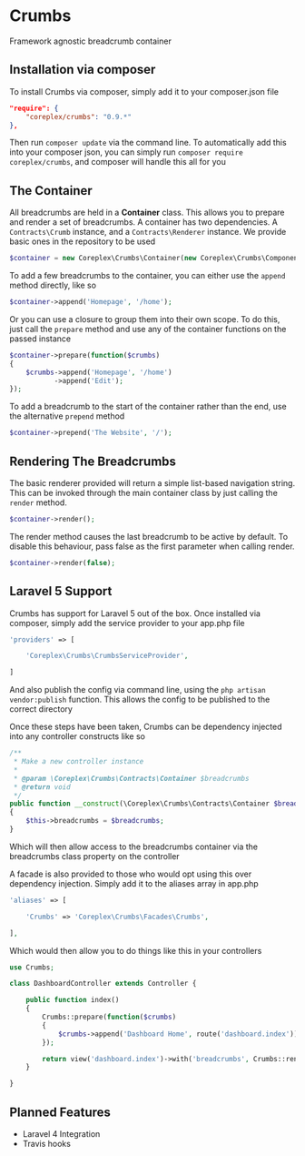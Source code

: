 # Crumbs
Framework agnostic breadcrumb container

Installation via composer
-------------------------

To install Crumbs via composer, simply add it to your composer.json file

```json
"require": {
    "coreplex/crumbs": "0.9.*"
},
```

Then run `composer update` via the command line. To automatically add this into your composer json, you can simply run `composer require coreplex/crumbs`, and composer will handle this all for you

The Container
-------------

All breadcrumbs are held in a **Container** class. This allows you to prepare and render a set of breadcrumbs. A container has two dependencies. A `Contracts\Crumb` instance, and a `Contracts\Renderer` instance. We provide basic ones in the repository to be used

```php
$container = new Coreplex\Crumbs\Container(new Coreplex\Crumbs\Components\Crumb, new Coreplex\Crumbs\Renderers\Basic);
```

To add a few breadcrumbs to the container, you can either use the `append` method directly, like so

```php
$container->append('Homepage', '/home');
```

Or you can use a closure to group them into their own scope. To do this, just call the `prepare` method and use any of the container functions on the passed instance

```php
$container->prepare(function($crumbs)
{
    $crumbs->append('Homepage', '/home')
           ->append('Edit');
});
```

To add a breadcrumb to the start of the container rather than the end, use the alternative `prepend` method

```php
$container->prepend('The Website', '/');
```

Rendering The Breadcrumbs
-------------------------

The basic renderer provided will return a simple list-based navigation string. This can be invoked through the main container class by just calling the `render` method.

```php
$container->render();
```

The render method causes the last breadcrumb to be active by default. To disable this behaviour, pass false as the first parameter when calling render.

```php
$container->render(false);
```

Laravel 5 Support
-------------------------
Crumbs has support for Laravel 5 out of the box. Once installed via composer, simply add the service provider to your app.php file

```php
'providers' => [

    'Coreplex\Crumbs\CrumbsServiceProvider',

]
```

And also publish the config via command line, using the `php artisan vendor:publish` function. This allows the config to be published to the correct directory

Once these steps have been taken, Crumbs can be dependency injected into any controller constructs like so

```php
/**
 * Make a new controller instance
 *
 * @param \Coreplex\Crumbs\Contracts\Container $breadcrumbs
 * @return void
 */
public function __construct(\Coreplex\Crumbs\Contracts\Container $breadcrumbs)
{
    $this->breadcrumbs = $breadcrumbs;
}
```

Which will then allow access to the breadcrumbs container via the breadcrumbs class property on the controller

A facade is also provided to those who would opt using this over dependency injection. Simply add it to the aliases array in app.php

```php
'aliases' => [

    'Crumbs' => 'Coreplex\Crumbs\Facades\Crumbs',

],
```

Which would then allow you to do things like this in your controllers

```php
use Crumbs;

class DashboardController extends Controller {

    public function index()
    {
        Crumbs::prepare(function($crumbs)
        {
            $crumbs->append('Dashboard Home', route('dashboard.index'));
        });

        return view('dashboard.index')->with('breadcrumbs', Crumbs::render());
    }

}
```

Planned Features
----------------

- Laravel 4 Integration
- Travis hooks